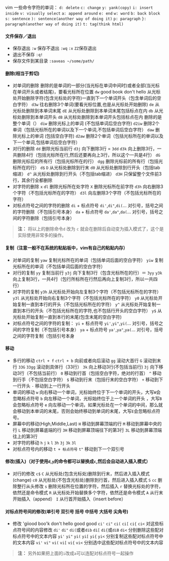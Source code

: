 vim 一些命令字符的单词：
`d: delete`
`c: change`
`y: yank(copy)`
`i: insert inside`
`v: visually select`
`a: append around`
`e: end`
`w: word`
`b: back block`
`s: sentence`
`): sentence(another way of doing it)`
`p: paragraph`
`}: paragraph(another way of doing it)`
`t: tag(think html)`

#### 文件保存／退出
- 保存退出
    `:w` 保存不退出
    `:wq` `:x` `ZZ`保存退出
- 退出不保存
    `:q!`
- 保存文件到某目录
    `:saveas ~/some/path/`

#### 删除(相当于剪切)
- 对单词的删除
    删除的是单词的一部分(当光标在单词中间时)或者全部(当光标在单词开头或者结尾)，要看光标所在位置
    `dw` good book don't hello
    从光标处开始删除字符(包含光标处的字符)一直到下一个单词开头（包含单词后的空白字符）
    `d3w`   往右删除3个单词(要看光标位置,也是从光标处开始删除)
    `de`    从光标处删除到本单词末尾
    `dE`    从光标处删除到本单词末尾包括标点在内
    `db`    从光标处删除到本单词开头
    `dB`    从光标处删除到本单词开头包括标点在内
    删除的是整个单词（）
    `diw`   删除光标上的单词 (不包括单词后空白字符)
    `d2iw`  删除2个单词（包括光标所在的单词以及下一个单词,不包括单词后空白字符）
    `daw`   删除光标上的单词 (包括空白字符)
    `d2aw`  删除2个单词（包括光标所在的单词以及下一个单词,包括单词后空白字符）
- 对行的删除
    `dd`    删除光标当前行
    `d3j`   向下删除3行 = `3dd`
    `d3k`   向上删除3行，一共删除4行（包括光标所在行,然后还要再向上3行，所以这个一共是4行）
    `dG`    删除光标后的所有行（包括光标所在的行）
    `dgg`   删除光标前的所有行（包括光标所在的行）
    `d$` `D`   从光标处删除到行末
    `d0`    从光标处删除到行开头（包括tab缩进）
    `d^`    从光标处删除到行开头（不包括tab缩进）
    `d3H`   只保留整个文件前3行，其余行全都删除
- 对字符的删除
    `x` `dl` 删除光标所在处字符
    `X` 删除光标所在前字符
    `d3h`   向右删除3个字符（不包括光标所在的字符）
    `d3l`   向左删除3个字符（不包括光标所在的字符）
- 对标点符号之间的字符的删除
    `di` + 标点符号 `di'`,`di"`,`di(`... 对引号，括号之间的字符删除（不包括引号本身）
    `da` + 标点符号 `da'`,`da"`,`da(`... 对引号，括号之间的字符删除（包括引号本身）

> **注：** 将以上的删除命令`d` 改为 `c` 就会在删除后自动变为插入模式了，这个是实际使用非常多的操作。

#### 复制（注意一般不在系统的粘贴板中，vim有自己的粘贴内存）
- 对单词的复制
    `yaw`   复制光标所在的单词（包括单词后面的空白字符）
    `yiw`   复制光标所在的单词（不包括单词后面的空白字符）
- 对行的复制
    `yy`    复制当前行
    `y3j`   向下复制3行（包含光标所在的行）＝ `3yy`
    `y3k`   向上复制3行，一共4行（包行所标所在行然后再向上复制3行，所以一共四行）
- 对字符的复制
    `y3h`   从光标处开始向左复制3个字符（不包括光标所在的字符）
    `y3l`   从光标处开始向右复制3个字符（不包括光标所在的字符）
    `y0`    从光标处开始复制一直到本行的开头（不包括光标所在的字符）
    `y^`    从光标处开始复制一直到本行的开头（不包括光标所在的字符,也不包括行开头的空白字符）
    `y$`    从光标处开始复制一直到本行的末尾(包含末尾的空白字符)
- 对标点符号之间的字符的复制：
    `yi` + 标点符号 `yi'`,`yi"`,`yi(`... 对引号，括号之间的字符复制（不包括引号本身）
    `ya` + 标点符号 `ya'`,`ya"`,`ya(`... 对引号，括号之间的字符复制（包括引号本身

#### 移动
- 多行的移动
    `ctrl + f` `ctrl + b` 向前或者向后滚动
    `gg` 滚动大首行
    `G` 滚动到末行
    `33G` `33gg` 滚动到具体行（33行）
    `3k` 向上移动3行(不包括当前行)
    `3j` 向下移动3行（不包括当前行）
    `0` 移动到行首（包括空白字符，绝对的行首）
    `^` 移动到行手（不包括空白字符）
    `$` 移动到行末（包括行末的空白字符）
    `+` 移动到下一行开头
    `-` 移动到上一行开头
- 单词的移动
    `w` 向右移动一个单词，光标始终位于下一个单词的开头，大写`W`会忽略标点符号
    `b` 向左移动一个单词，光标始终位于上一个单词的开头 ，大写`B`会忽略标点符号
    `e` 向左移动一个单词，如果光标处在一个单词的中间，那么就会移动到本单词的末尾，否则会始终移动到单词的末尾，大写`E`会忽略标点符号。
- 屏幕中的移动(High,Middle,Last)
    `H` 移动到屏幕顶端的行
    `M` 移动到屏幕中央的行
    `L` 移动到屏幕底端的行
    `3H` 移动到屏幕顶端往下的第3行
    `3L` 移动到屏幕顶端往上的第3行
- 对字符的移动
    `h` `j` `k` `l`
    `3h` `3j` `3k` `3l`
- 对标点符号内的移动
    `t + 标点符号` `t"` 移动到下一个双引号

#### 修改(插入)（对于使用`d`,`y`的命令都可以替换成`c`,然后会自动进入插入模式）
- 对行的修改
    `c$` `C`  从光标处(包含光标处)删除到行末，然后进入插入模式(change)
    `c0` 从光标处(不包含光标处)删除到行首，然后进入插入模式
    `S` `cc` 删除整行从头修改
    `s` 删除光标所在位置的字符，然后插入
    `r` 替换光标处的字符，依然还是命令模式
    `R` 从光标处开始替换多个字符，依然还是命令模式
    `A` 从行末开始插入（append）
    `I` 从行首开始插入（insert before）

#### 对标点符号间的修改(单引号 双引号 括号 中括号 大括号 尖角号)
- 修改 'giiood boo'k don't hello good good
    `ci'` `ci"` `ci(` `ci[` `ci{` `ci<`     对这些标点符号间的内容修改
    `di'` `di"` `di(`或者`dib` `di[` `di{`或`diB` `di<`    分别删除这些配对标点符号中的文本内容
    `yi'` `yi"` `yi(` `yi[` `yi{` `yi<`     分别复制这些配对标点符号中的文本内容
    `vi'` `vi"` `vi(` `vi[` `vi{` `vi<`     分别选中这些配对标点符号中的文本内容

> **注：** 另外如果把上面的`i`改成`a`可以连配对标点符号一起操作
